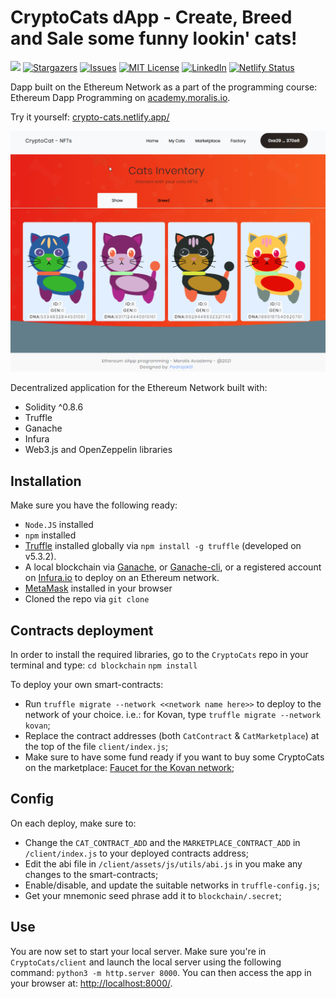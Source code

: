 # CryptoCats dApp - Create, Breed and Sale some funny lookin' cats!

[![](https://img.shields.io/badge/Moralis%20Academy-Ethereum%20Dapp%20Programming-blue)](https://academy.moralis.io/)
[![Stargazers](https://img.shields.io/github/stars/Pedrojok01/CryptoCats)](https://github.com/Pedrojok01/CryptoCats/stargazers)
[![Issues](https://img.shields.io/github/issues/Pedrojok01/CryptoCats)](https://github.com/Pedrojok01/CryptoCats/issues)
[![MIT License](https://img.shields.io/github/license/Pedrojok01/CryptoCats)](https://github.com/Pedrojok01/CryptoCats/blob/main/License)
[![LinkedIn](https://img.shields.io/badge/-LinkedIn-black)](https://www.linkedin.com/in/pierre-estrabaud-96b303206/)
[![Netlify Status](https://api.netlify.com/api/v1/badges/561688bc-a876-45d2-b65b-77fdc4f1cf17/deploy-status)](https://app.netlify.com/sites/crypto-cats/deploys)

Dapp built on the Ethereum Network as a part of the programming course: Ethereum Dapp Programming on [academy.moralis.io](https://academy.moralis.io/courses/ethereum-dapp-programming).

Try it yourself: [crypto-cats.netlify.app/](https://crypto-cats.netlify.app/)

![Preview](./client/assets/images/preview.jpg)

Decentralized application for the Ethereum Network built with:

- Solidity ^0.8.6
- Truffle
- Ganache
- Infura
- Web3.js and OpenZeppelin libraries

## Installation

Make sure you have the following ready:

- `Node.JS` installed
- `npm` installed
- [Truffle](https://www.trufflesuite.com/docs) installed globally via `npm install -g truffle` (developed on v5.3.2).
- A local blockchain via [Ganache](https://www.trufflesuite.com/docs/ganache/overview), or [Ganache-cli](https://github.com/trufflesuite/ganache-cli), or a registered account on [Infura.io](https://infura.io/) to deploy on an Ethereum network.
- [MetaMask](https://metamask.io/) installed in your browser
- Cloned the repo via `git clone`

## Contracts deployment

In order to install the required libraries, go to the `CryptoCats` repo in your terminal and type:
`cd blockchain`
`npm install`

To deploy your own smart-contracts:

- Run `truffle migrate --network <<network name here>>` to deploy to the network of your choice. i.e.: for Kovan, type `truffle migrate --network kovan`;
- Replace the contract addresses (both `CatContract` & `CatMarketplace`) at the top of the file `client/index.js`;
- Make sure to have some fund ready if you want to buy some CryptoCats on the marketplace: [Faucet for the Kovan network](https://kovan.chain.link/);

## Config

On each deploy, make sure to:

- Change the `CAT_CONTRACT_ADD` and the `MARKETPLACE_CONTRACT_ADD` in `/client/index.js` to your deployed contracts address;
- Edit the abi file in `/client/assets/js/utils/abi.js` in you make any changes to the smart-contracts;
- Enable/disable, and update the suitable networks in `truffle-config.js`;
- Get your mnemonic seed phrase add it to `blockchain/.secret`;

## Use

You are now set to start your local server. Make sure you're in `CryptoCats/client` and launch the local server using the following command: `python3 -m http.server 8000`. You can then access the app in your browser at: [http://localhost:8000/](http://localhost:8000/).
